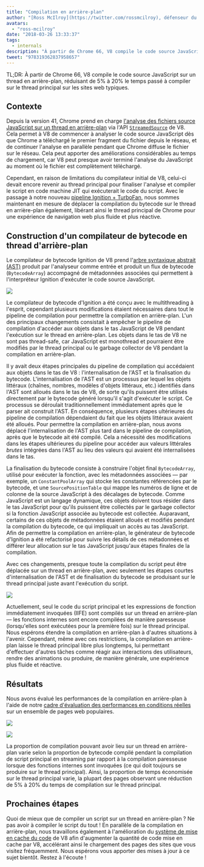 ```yaml
---
title: "Compilation en arrière-plan"
author: "[Ross McIlroy](https://twitter.com/rossmcilroy), défenseur du thread principal"
avatars: 
  - "ross-mcilroy"
date: "2018-03-26 13:33:37"
tags: 
  - internals
description: "À partir de Chrome 66, V8 compile le code source JavaScript sur un thread en arrière-plan, réduisant de 5% à 20% le temps passé à compiler sur le thread principal sur les sites web typiques."
tweet: "978319362837958657"
---
```

TL;DR: À partir de Chrome 66, V8 compile le code source JavaScript sur un thread en arrière-plan, réduisant de 5% à 20% le temps passé à compiler sur le thread principal sur les sites web typiques.

## Contexte

Depuis la version 41, Chrome prend en charge [l'analyse des fichiers source JavaScript sur un thread en arrière-plan](https://blog.chromium.org/2015/03/new-javascript-techniques-for-rapid.html) via l'API [`StreamedSource`](https://cs.chromium.org/chromium/src/v8/include/v8.h?q=StreamedSource&sq=package:chromium&l=1389) de V8. Cela permet à V8 de commencer à analyser le code source JavaScript dès que Chrome a téléchargé le premier fragment du fichier depuis le réseau, et de continuer l'analyse en parallèle pendant que Chrome diffuse le fichier sur le réseau. Cela peut apporter des améliorations considérables au temps de chargement, car V8 peut presque avoir terminé l'analyse du JavaScript au moment où le fichier est complètement téléchargé.

<!--truncate-->
Cependant, en raison de limitations du compilateur initial de V8, celui-ci devait encore revenir au thread principal pour finaliser l'analyse et compiler le script en code machine JIT qui exécuterait le code du script. Avec le passage à notre nouveau [pipeline Ignition + TurboFan](/blog/launching-ignition-and-turbofan), nous sommes maintenant en mesure de déplacer la compilation du bytecode sur le thread en arrière-plan également, libérant ainsi le thread principal de Chrome pour une expérience de navigation web plus fluide et plus réactive.

## Construction d'un compilateur de bytecode en thread d'arrière-plan

Le compilateur de bytecode Ignition de V8 prend l'[arbre syntaxique abstrait (AST)](https://en.wikipedia.org/wiki/Abstract_syntax_tree) produit par l'analyseur comme entrée et produit un flux de bytecode (`BytecodeArray`) accompagné de métadonnées associées qui permettent à l'interpréteur Ignition d'exécuter le code source JavaScript.

![](/_img/background-compilation/bytecode.svg)

Le compilateur de bytecode d'Ignition a été conçu avec le multithreading à l'esprit, cependant plusieurs modifications étaient nécessaires dans tout le pipeline de compilation pour permettre la compilation en arrière-plan. L'un des principaux changements consistait à empêcher le pipeline de compilation d'accéder aux objets dans le tas JavaScript de V8 pendant l'exécution sur le thread en arrière-plan. Les objets dans le tas de V8 ne sont pas thread-safe, car JavaScript est monothread et pourraient être modifiés par le thread principal ou le garbage collector de V8 pendant la compilation en arrière-plan.

Il y avait deux étapes principales du pipeline de compilation qui accédaient aux objets dans le tas de V8 : l'internalisation de l'AST et la finalisation du bytecode. L'internalisation de l'AST est un processus par lequel les objets littéraux (chaînes, nombres, modèles d'objets littéraux, etc.) identifiés dans l'AST sont alloués dans le tas de V8, de sorte qu'ils puissent être utilisés directement par le bytecode généré lorsqu'il s'agit d'exécuter le script. Ce processus se déroulait traditionnellement immédiatement après que le parser ait construit l'AST. En conséquence, plusieurs étapes ultérieures du pipeline de compilation dépendaient du fait que les objets littéraux avaient été alloués. Pour permettre la compilation en arrière-plan, nous avons déplacé l'internalisation de l'AST plus tard dans le pipeline de compilation, après que le bytecode ait été compilé. Cela a nécessité des modifications dans les étapes ultérieures du pipeline pour accéder aux valeurs littérales _brutes_ intégrées dans l'AST au lieu des valeurs qui avaient été internalisées dans le tas.

La finalisation du bytecode consiste à construire l'objet final `BytecodeArray`, utilisé pour exécuter la fonction, avec les métadonnées associées — par exemple, un `ConstantPoolArray` qui stocke les constantes référencées par le bytecode, et une `SourcePositionTable` qui mappe les numéros de ligne et de colonne de la source JavaScript à des décalages de bytecode. Comme JavaScript est un langage dynamique, ces objets doivent tous résider dans le tas JavaScript pour qu'ils puissent être collectés par le garbage collector si la fonction JavaScript associée au bytecode est collectée. Auparavant, certains de ces objets de métadonnées étaient alloués et modifiés pendant la compilation du bytecode, ce qui impliquait un accès au tas JavaScript. Afin de permettre la compilation en arrière-plan, le générateur de bytecode d'Ignition a été refactorisé pour suivre les détails de ces métadonnées et différer leur allocation sur le tas JavaScript jusqu'aux étapes finales de la compilation.

Avec ces changements, presque toute la compilation du script peut être déplacée sur un thread en arrière-plan, avec seulement les étapes courtes d'internalisation de l'AST et de finalisation du bytecode se produisant sur le thread principal juste avant l'exécution du script.

![](/_img/background-compilation/threads.svg)

Actuellement, seul le code du script principal et les expressions de fonction immédiatement invoquées (IIFE) sont compilés sur un thread en arrière-plan — les fonctions internes sont encore compilées de manière paresseuse (lorsqu'elles sont exécutées pour la première fois) sur le thread principal. Nous espérons étendre la compilation en arrière-plan à d'autres situations à l'avenir. Cependant, même avec ces restrictions, la compilation en arrière-plan laisse le thread principal libre plus longtemps, lui permettant d'effectuer d'autres tâches comme réagir aux interactions des utilisateurs, rendre des animations ou produire, de manière générale, une expérience plus fluide et réactive.

## Résultats

Nous avons évalué les performances de la compilation en arrière-plan à l'aide de notre [cadre d'évaluation des performances en conditions réelles](/blog/real-world-performance) sur un ensemble de pages web populaires.

![](/_img/background-compilation/desktop.svg)

![](/_img/background-compilation/mobile.svg)

La proportion de compilation pouvant avoir lieu sur un thread en arrière-plan varie selon la proportion de bytecode compilé pendant la compilation de script principal en streaming par rapport à la compilation paresseuse lorsque des fonctions internes sont invoquées (ce qui doit toujours se produire sur le thread principal). Ainsi, la proportion de temps économisée sur le thread principal varie, la plupart des pages observant une réduction de 5% à 20% du temps de compilation sur le thread principal.

## Prochaines étapes

Quoi de mieux que de compiler un script sur un thread en arrière-plan ? Ne pas avoir à compiler le script du tout ! En parallèle de la compilation en arrière-plan, nous travaillons également à l'amélioration du [système de mise en cache du code](/blog/code-caching) de V8 afin d'augmenter la quantité de code mise en cache par V8, accélérant ainsi le chargement des pages des sites que vous visitez fréquemment. Nous espérons vous apporter des mises à jour à ce sujet bientôt. Restez à l'écoute !
